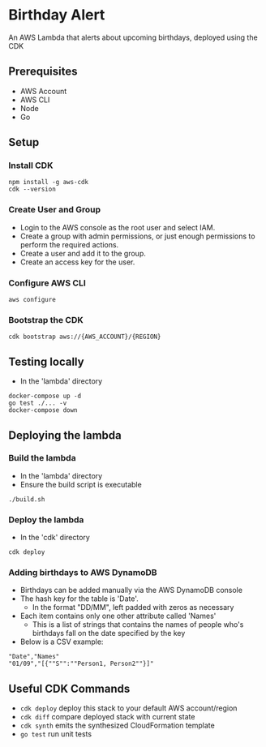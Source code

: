 # Birthday Alert

An AWS Lambda that alerts about upcoming birthdays, deployed using the CDK

## Prerequisites

- AWS Account
- AWS CLI
- Node
- Go

## Setup

### Install CDK
```
npm install -g aws-cdk
cdk --version
```

### Create User and Group

- Login to the AWS console as the root user and select IAM.
- Create a group with admin permissions, or just enough permissions to perform the required actions.
- Create a user and add it to the group.
- Create an access key for the user.

### Configure AWS CLI
```
aws configure
```

### Bootstrap the CDK
```
cdk bootstrap aws://{AWS_ACCOUNT}/{REGION}
```

## Testing locally
- In the 'lambda' directory
```
docker-compose up -d
go test ./... -v
docker-compose down
```

## Deploying the lambda

### Build the lambda
- In the 'lambda' directory
- Ensure the build script is executable

```
./build.sh
```

### Deploy the lambda
- In the 'cdk' directory
```
cdk deploy
```

### Adding birthdays to AWS DynamoDB
- Birthdays can be added manually via the AWS DynamoDB console
- The hash key for the table is 'Date'.
  - In the format "DD/MM", left padded with zeros as necessary
- Each item contains only one other attribute called 'Names'
  - This is a list of strings that contains the names of people who's birthdays fall on the date
  specified by the key
- Below is a CSV example:
```
"Date","Names"
"01/09","[{""S"":""Person1, Person2""}]"
```

## Useful CDK Commands
* `cdk deploy`      deploy this stack to your default AWS account/region
* `cdk diff`        compare deployed stack with current state
* `cdk synth`       emits the synthesized CloudFormation template
* `go test`         run unit tests